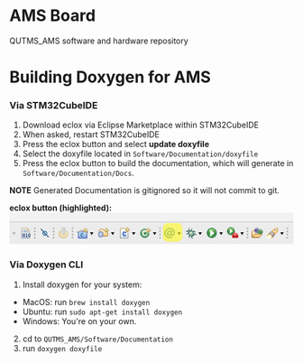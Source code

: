 # AMS Board

QUTMS_AMS software and hardware repository

# Building Doxygen for AMS
### Via STM32CubeIDE
1. Download eclox via Eclipse Marketplace within STM32CubeIDE
2. When asked, restart STM32CubeIDE
3. Press the eclox button and select **update doxyfile**
4. Select the doxyfile located in `Software/Documentation/doxyfile`
5. Press the eclox button to build the documentation, which will generate in `Software/Documentation/Docs`.

**NOTE**
Generated Documentation is gitignored so it will not commit to git.

**eclox button (highlighted):**
![alt text](./README_sources/eclox.png "Eclox Button")

### Via Doxygen CLI
1. Install doxygen for your system:
* MacOS: run `brew install doxygen`
* Ubuntu: run `sudo apt-get install doxygen`
* Windows: You're on your own.
2. cd to `QUTMS_AMS/Software/Documentation`
3. run `doxygen doxyfile`